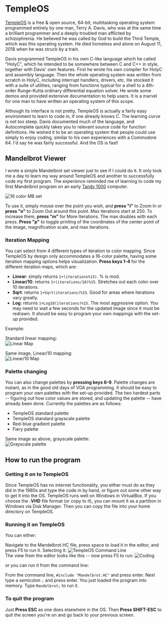 # TempleOS
[TempleOS](https://templeos.org/) is a free & open source, 64-bit, multitasking operating system programmed entirely by one man, Terry A. Davis, who was at the same time a brilliant programmer and a deeply troubled man afflicted by schizophrenia.  He believed he was called by God to build the Third Temple, which was this operating system.  He died homeless and alone on August 11, 2018 when he was struck by a train.

Davis programmed TempleOS in his own C-like language which he called "HolyC", which he intended to be somewhere between C and C++ in style, together with Davis' own features.  First he wrote his own compiler for HolyC and assembly language.  Then the whole operating system was written from scratch in HolyC, including interrupt handlers, drivers, etc.  He stocked it with a suite of utilities, ranging from functions typical for a shell to a 4th-order Runge-Kutta ordinary differential equation solver.  He wrote some demos and provided extensive documentation to help users.  It is a marvel for one man to have written an operating system of this scope.

Although its interface is not pretty, TempleOS is actually a fairly easy environment to learn to code in, if one already knows C.  The learning curve is not too steep.  Davis documented much of the language, and Autocomplete quickly takes you to relevant source code for function definitions. He wished it to be an operating system that people could use simply to enjoy coding, similar to his own experiences with a Commodore 64.  I'd say he was fairly successful.  And the OS is fast!

## Mandelbrot Viewer
I wrote a simple Mandelbrot set viewer just to see if I could do it.  It only took me a day to learn my way around TempleOS and another to successfully code my first program.   The experience reminded me of learning to code my first Mandelbrot program on an early [Tandy 1000](https://en.wikipedia.org/wiki/Tandy_1000) computer.

![16 color MB set](/IMG/TOS-M3.PNG)

To use it, simply mouse over the point you wish, and **press "i"** to Zoom In or **press "o"** to Zoom Out around this point.
Max iterations start at 250.  To increase them, **press "m"** for More Iterations.  The max doubles with each press.
**Press "p"** to toggle printing of the coordinates of the center point of the image, magnification scale, and max iterations.

### Iteration Mapping
You can select from 4 different types of iteration to color mapping.  Since TempleOS by design only accommodates a 16-color palette, having some iteration mapping options helps visualization.  **Press keys 1-4** for the different iteration maps, which are:
- **Linear**: simply returns `1+(iterations%15)`.  % is mod.
- **Linear/10**: returns `1+(iterations/10)%15`.  Stretches out each color over 10 iterations.
- **Sqrt**: returns `1+Sqrt(iterations)%15`.  Good for areas where iterations vary greatly.
- **Log**: returns `1+Log10(iterations)%15`.  The most aggressive option.
You may need to wait a few seconds for the updated image since it must be redrawn.
It should be easy to program your own mappings with the set-up provided.

Example:

Standard linear mapping:<br>
![Linear Map](/IMG/TOS-M5.PNG)

Same image, Linear/10 mapping:<br>
![Linear/10 Map](/IMG/TOS-M6.PNG)


### Palette changing
You can also change palettes by **pressing keys 6-9**.  Palette changes are instant, as in the good old days of VGA programming.
It should be easy to program your own palettes with the set-up provided.  The two hardest parts -- figuring out how color values are stored, and updating the palette -- have already been done.  Currently the palettes are as follows:
- TempleOS standard palette
- TempleOS standard grayscale palette
- Red-blue gradient palette
- Fiery palette

Same image as above, grayscale palette:<br>
![Grayscale palette](/IMG/TOS-M7.PNG)

## How to run the program
### Getting it on to TempleOS
Since TempleOS has no internet functionality, you either must do as they did in the 1980s and type the code in by hand, or figure out some other way to get it into the OS.  TempleOS runs well on Windows in VirtualBox.  If you choose the **.VHD** file format (or copy to it), you can mount it as a partition in Windows via Disk Manager.  Then you can copy the file into your home directory on TempleOS.

### Running it on TempleOS
You can either:

Navigate to the Mandelbrot.HC file, press space to load it in the editor, and press F5 to run it.
Selecting it:
![TempleOS Command Line](/IMG/TOS-M1.PNG)
<br>
The view from the editor looks like this -- now press F5 to run:
![Coding](/IMG/TOS-M2.PNG)

or you can run it from the command line:

From the command line, `#include "Mandelbrot.HC"` and press enter.  Next type a semicolon `;` and press enter.  You just loaded the program into memory.  Type `Mandelbrot;` to run it.

### To quit the program
Just **Press ESC** as one does elsewhere in the OS.  Then **Press SHIFT-ESC** to quit the screen you're on and go back to your previous screen.





